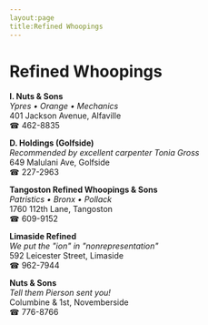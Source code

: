 ```yaml
---
layout:page
title:Refined Whoopings
---
```

# Refined Whoopings

**I. Nuts & Sons**  
_Ypres • Orange • Mechanics_  
401 Jackson Avenue, Alfaville  
☎ 462-8835



**D. Holdings (Golfside)**  
_Recommended by excellent carpenter Tonia Gross_  
649 Malulani Ave, Golfside  
☎ 227-2963



**Tangoston Refined Whoopings & Sons**  
_Patristics • Bronx • Pollack_  
1760 112th Lane, Tangoston  
☎ 609-9152



**Limaside Refined**  
_We put the "ion" in "nonrepresentation"_  
592 Leicester Street, Limaside  
☎ 962-7944



**Nuts & Sons**  
_Tell them Pierson sent you!_  
Columbine & 1st, Novemberside  
☎ 776-8766



